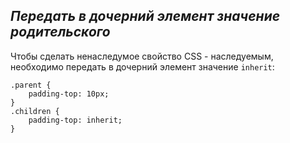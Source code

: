 ## _Передать в дочерний элемент значение родительского_

Чтобы сделать ненаследумое свойство CSS - наследуемым, необходимо передать в дочерний элемент значение `inherit`:

```
.parent {
    padding-top: 10px;
}
.children {
    padding-top: inherit;
}
```
